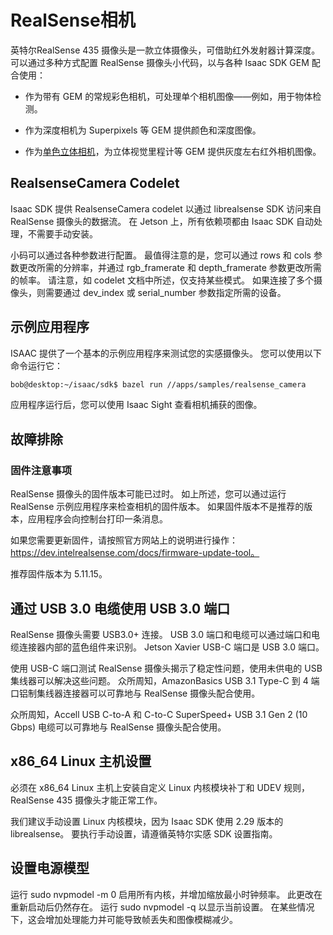 # RealSense相机
英特尔RealSense 435 摄像头是一款立体摄像头，可借助红外发射器计算深度。 可以通过多种方式配置 RealSense 摄像头小代码，以与各种 Isaac SDK GEM 配合使用：

* 作为带有 GEM 的常规彩色相机，可处理单个相机图像——例如，用于物体检测。

* 作为深度相机为 Superpixels 等 GEM 提供颜色和深度图像。

* 作为[单色立体相机](https://docs.nvidia.com/isaac/doc/doc/component_api.html#isaac-visual-slam-elbrusvisualslam)，为立体视觉里程计等 GEM 提供灰度左右红外相机图像。

## RealsenseCamera Codelet
Isaac SDK 提供 RealsenseCamera codelet 以通过 librealsense SDK 访问来自 RealSense 摄像头的数据流。 在 Jetson 上，所有依赖项都由 Isaac SDK 自动处理，不需要手动安装。

小码可以通过各种参数进行配置。 最值得注意的是，您可以通过 rows 和 cols 参数更改所需的分辨率，并通过 rgb_framerate 和 depth_framerate 参数更改所需的帧率。 请注意，如 codelet 文档中所述，仅支持某些模式。 如果连接了多个摄像头，则需要通过 dev_index 或 serial_number 参数指定所需的设备。

## 示例应用程序
ISAAC 提供了一个基本的示例应用程序来测试您的实感摄像头。 您可以使用以下命令运行它：


```bash
bob@desktop:~/isaac/sdk$ bazel run //apps/samples/realsense_camera

```

应用程序运行后，您可以使用 Isaac Sight 查看相机捕获的图像。

## 故障排除
### 固件注意事项
RealSense 摄像头的固件版本可能已过时。 如上所述，您可以通过运行 RealSense 示例应用程序来检查相机的固件版本。 如果固件版本不是推荐的版本，应用程序会向控制台打印一条消息。

如果您需要更新固件，请按照官方网站上的说明进行操作：https://dev.intelrealsense.com/docs/firmware-update-tool。

推荐固件版本为 5.11.15。

## 通过 USB 3.0 电缆使用 USB 3.0 端口
RealSense 摄像头需要 USB3.0+ 连接。 USB 3.0 端口和电缆可以通过端口和电缆连接器内部的蓝色组件来识别。 Jetson Xavier USB-C 端口是 USB 3.0 端口。

使用 USB-C 端口测试 RealSense 摄像头揭示了稳定性问题，使用未供电的 USB 集线器可以解决这些问题。 众所周知，AmazonBasics USB 3.1 Type-C 到 4 端口铝制集线器连接器可以可靠地与 RealSense 摄像头配合使用。

众所周知，Accell USB C-to-A 和 C-to-C SuperSpeed+ USB 3.1 Gen 2 (10 Gbps) 电缆可以可靠地与 RealSense 摄像头配合使用。

## x86_64 Linux 主机设置
必须在 x86_64 Linux 主机上安装自定义 Linux 内核模块补丁和 UDEV 规则，RealSense 435 摄像头才能正常工作。

我们建议手动设置 Linux 内核模块，因为 Isaac SDK 使用 2.29 版本的 librealsense。 要执行手动设置，请遵循英特尔实感 SDK 设置指南。

## 设置电源模型
运行 sudo nvpmodel -m 0 启用所有内核，并增加缩放最小时钟频率。 此更改在重新启动后仍然存在。 运行 sudo nvpmodel -q 以显示当前设置。 在某些情况下，这会增加处理能力并可能导致帧丢失和图像模糊减少。



























